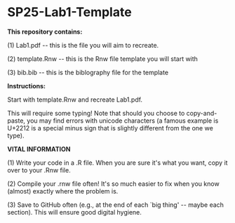 # SP25-Lab1-Template

**This repository contains:**

(1) Lab1.pdf -- this is the file you will aim to recreate.

(2) template.Rnw -- this is the Rnw file template you will start with

(3) bib.bib -- this is the biblography file for the template

**Instructions:**

Start with template.Rnw and recreate Lab1.pdf. 

This will require some typing! Note that should you choose to copy-and-paste, you may find errors with unicode characters (a famous example is U+2212 is a special minus sign that is slightly different from the one we type).

**VITAL INFORMATION**

(1) Write your code in a .R file. When you are sure it's what you want, copy it over to your .Rnw file.

(2) Compile your .rnw file often! It's so much easier to fix when you know (almost) exactly where the problem is.

(3) Save to GitHub often (e.g., at the end of each `big thing' -- maybe each section). This will ensure good digital hygiene. 
